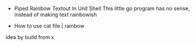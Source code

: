 * Piped Rainbow Textout In Unit Shell 
This little go program has no sense, instead of making text rainbowish

* How to use
cat file | rainbow

idea by build from x
